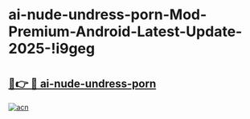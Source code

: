 # ai-nude-undress-porn-Mod-Premium-Android-Latest-Update-2025-!i9geg

# <h2><a href="https://1d1u4y.esa.edu.pl?title=ai-nude-undress-porn&ref=i9geg">🔗👉 🔴 ai-nude-undress-porn</a></h2>

[![acn](https://github.com/user-attachments/assets/0f9c940e-d8b0-45ae-aac7-cd30a18b3e1c)](https://1d1u4y.esa.edu.pl?title=ai-nude-undress-porn&ref=i9geg)

